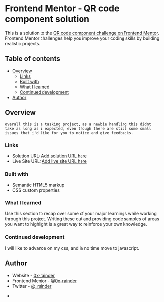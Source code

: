 # Frontend Mentor - QR code component solution

This is a solution to the [QR code component challenge on Frontend Mentor](https://www.frontendmentor.io/challenges/qr-code-component-iux_sIO_H). Frontend Mentor challenges help you improve your coding skills by building realistic projects. 

## Table of contents

- [Overview](#overview)
  - [Links](#links)
  - [Built with](#built-with)
  - [What I learned](#what-i-learned)
  - [Continued development](#continued-development)
- [Author](#author)


## Overview
	overall this is a tasking project, as a newbie handling this didnt take as long as i expected, even though there are still some small issues that i'd like for you to notice and give feedbacks.

### Links

- Solution URL: [Add solution URL here](https://your-solution-url.com)
- Live Site URL: [Add live site URL here](https://your-live-site-url.com)

### Built with

- Semantic HTML5 markup
- CSS custom properties

### What I learned

Use this section to recap over some of your major learnings while working through this project. Writing these out and providing code samples of areas you want to highlight is a great way to reinforce your own knowledge.


### Continued development
I will like to advance on my css, and in no time move to javascript.


## Author

- Website - [0x-rainder](https://www.your-site.com)
- Frontend Mentor - [@0x-rainder](https://www.frontendmentor.io/profile/0x-rainder)
- Twitter - [@_rainder](https://www.twitter.com/_rainder)
*

